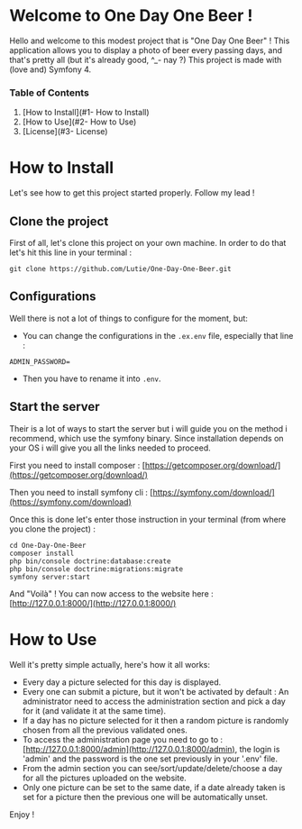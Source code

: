 # Welcome to One Day One Beer !

Hello and welcome to this modest project that is "One Day One Beer" !
This application allows you to display a photo of beer every passing days, and that's pretty all (but it's already good, ^_- nay ?)
This project is made with (love and) Symfony 4.

### Table of Contents
1. [How to Install](#1- How to Install)
2. [How to Use](#2- How to Use)
3. [License](#3- License)

# How to Install

Let's see how to get this project started properly. Follow my lead !

## Clone the project

First of all, let's clone this project on your own machine. In order to do that let's hit this line in your terminal :
```console
git clone https://github.com/Lutie/One-Day-One-Beer.git
```

## Configurations

Well there is not a lot of things to configure for the moment, but:

* You can change the configurations in the `.ex.env` file, especially that line :
```
ADMIN_PASSWORD=
```
* Then you have to rename it into `.env`.

## Start the server

Their is a lot of ways to start the server but i will guide you on the method i recommend, which use the symfony binary.
Since installation depends on your OS i will give you all the links needed to proceed.

First you need to install composer : [https://getcomposer.org/download/](https://getcomposer.org/download/)

Then you need to install symfony cli : [https://symfony.com/download/](https://symfony.com/download)

Once this is done let's enter those instruction in your terminal (from where you clone the project) :
```console
cd One-Day-One-Beer
composer install
php bin/console doctrine:database:create
php bin/console doctrine:migrations:migrate
symfony server:start
```
And "Voilà" ! You can now access to the website here : [http://127.0.0.1:8000/](http://127.0.0.1:8000/)

# How to Use

Well it's pretty simple actually, here's how it all works:
* Every day a picture selected for this day is displayed.
* Every one can submit a picture, but it won't be activated by default : An administrator need to access the administration section and pick a day for it (and validate it at the same time).
* If a day has no picture selected for it then a random picture is randomly chosen from all the previous validated ones.
* To access the administration page you need to go to : [http://127.0.0.1:8000/admin](http://127.0.0.1:8000/admin), the login is 'admin' and the password is the one set previously in your '.env' file.
* From the admin section you can see/sort/update/delete/choose a day for all the pictures uploaded on the website.
* Only one picture can be set to the same date, if a date already taken is set for a picture then the previous one will be automatically unset.

Enjoy !
